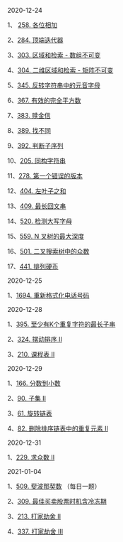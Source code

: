 2020-12-24

1、 [258. 各位相加](https://leetcode-cn.com/problems/add-digits/)

2、[284. 顶端迭代器](https://leetcode-cn.com/problems/peeking-iterator/)

3、[303. 区域和检索 - 数组不可变](https://leetcode-cn.com/problems/range-sum-query-immutable/)

4、[304. 二维区域和检索 - 矩阵不可变](https://leetcode-cn.com/problems/range-sum-query-2d-immutable/)

5、[345. 反转字符串中的元音字母](https://leetcode-cn.com/problems/reverse-vowels-of-a-string/)

6、[367. 有效的完全平方数](https://leetcode-cn.com/problems/valid-perfect-square/)

7、[383. 赎金信](https://leetcode-cn.com/problems/ransom-note/)

8、[389. 找不同](https://leetcode-cn.com/problems/find-the-difference/)

9、[392. 判断子序列](https://leetcode-cn.com/problems/is-subsequence/)

10、[205. 同构字符串](https://leetcode-cn.com/problems/isomorphic-strings/)

11、[278. 第一个错误的版本](https://leetcode-cn.com/problems/first-bad-version/)

12、[404. 左叶子之和](https://leetcode-cn.com/problems/sum-of-left-leaves/)

13、[409. 最长回文串](https://leetcode-cn.com/problems/longest-palindrome/)

14、[520. 检测大写字母](https://leetcode-cn.com/problems/detect-capital/)

15、[559. N 叉树的最大深度](https://leetcode-cn.com/problems/maximum-depth-of-n-ary-tree/)

16、[501. 二叉搜索树中的众数](https://leetcode-cn.com/problems/find-mode-in-binary-search-tree/)

17、[441. 排列硬币](https://leetcode-cn.com/problems/arranging-coins/)



2020-12-25

1、[1694. 重新格式化电话号码](https://leetcode-cn.com/problems/reformat-phone-number/)



2020-12-28

1、[395. 至少有K个重复字符的最长子串](https://leetcode-cn.com/problems/longest-substring-with-at-least-k-repeating-characters/)

2、[324. 摆动排序 II](https://leetcode-cn.com/problems/wiggle-sort-ii/)

3、[210. 课程表 II](https://leetcode-cn.com/problems/course-schedule-ii/)



2020-12-29

1、[166. 分数到小数](https://leetcode-cn.com/problems/fraction-to-recurring-decimal/)

2、[90. 子集 II](https://leetcode-cn.com/problems/subsets-ii/)

3、[61. 旋转链表](https://leetcode-cn.com/problems/rotate-list/)

4、[82. 删除排序链表中的重复元素 II](https://leetcode-cn.com/problems/remove-duplicates-from-sorted-list-ii/)



2020-12-31

1、[229. 求众数 II](https://leetcode-cn.com/problems/majority-element-ii/)



2021-01-04

1、[509. 斐波那契数](https://leetcode-cn.com/problems/fibonacci-number/)   （每日一题）

2、[309. 最佳买卖股票时机含冷冻期](https://leetcode-cn.com/problems/best-time-to-buy-and-sell-stock-with-cooldown/)

3、[213. 打家劫舍 II](https://leetcode-cn.com/problems/house-robber-ii/)

4、[337. 打家劫舍 III](https://leetcode-cn.com/problems/house-robber-iii/)